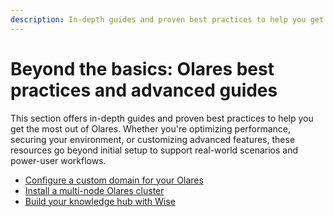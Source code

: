 ```yaml
---
description: In-depth guides and proven best practices to help you get the most out of Olares.
---
```

# Beyond the basics: Olares best practices and advanced guides

This section offers in-depth guides and proven best practices to help you get the most out of Olares. Whether you're optimizing performance, securing your environment, or customizing advanced features, these resources go beyond initial setup to support real-world scenarios and power-user workflows.

- [Configure a custom domain for your Olares](set-custom-domain.md)
- [Install a multi-node Olares cluster](install-olares-multi-node.md)
- [Build your knowledge hub with Wise](organize-content.md)


